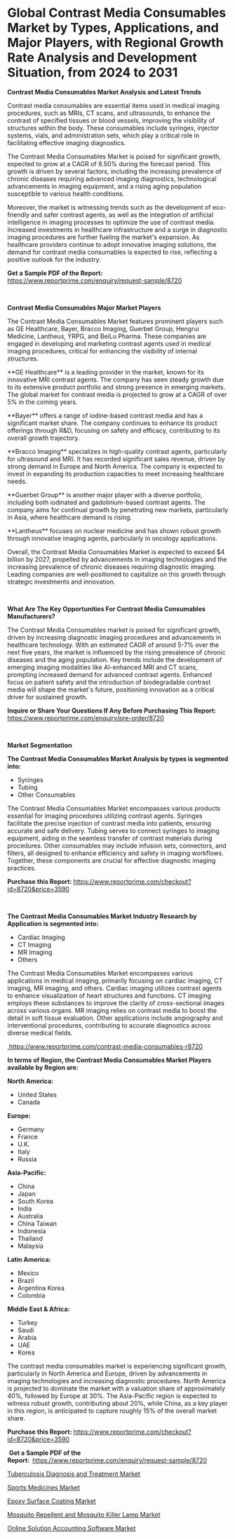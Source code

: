 <p><h1>Global Contrast Media Consumables Market by Types, Applications, and Major Players, with Regional Growth Rate Analysis and Development Situation, from 2024 to 2031</h1></p><p><strong>Contrast Media Consumables Market Analysis and Latest Trends</strong></p>
<p><p>Contrast media consumables are essential items used in medical imaging procedures, such as MRIs, CT scans, and ultrasounds, to enhance the contrast of specified tissues or blood vessels, improving the visibility of structures within the body. These consumables include syringes, injector systems, vials, and administration sets, which play a critical role in facilitating effective imaging diagnostics.</p><p>The Contrast Media Consumables Market is poised for significant growth, expected to grow at a CAGR of 8.50% during the forecast period. This growth is driven by several factors, including the increasing prevalence of chronic diseases requiring advanced imaging diagnostics, technological advancements in imaging equipment, and a rising aging population susceptible to various health conditions. </p><p>Moreover, the market is witnessing trends such as the development of eco-friendly and safer contrast agents, as well as the integration of artificial intelligence in imaging processes to optimize the use of contrast media. Increased investments in healthcare infrastructure and a surge in diagnostic imaging procedures are further fueling the market's expansion. As healthcare providers continue to adopt innovative imaging solutions, the demand for contrast media consumables is expected to rise, reflecting a positive outlook for the industry.</p></p>
<p><strong>Get a Sample PDF of the Report:&nbsp;</strong> <a href="https://www.reportprime.com/enquiry/request-sample/8720">https://www.reportprime.com/enquiry/request-sample/8720</a></p>
<p>&nbsp;</p>
<p><strong>Contrast Media Consumables Major Market Players</strong></p>
<p><p>The Contrast Media Consumables Market features prominent players such as GE Healthcare, Bayer, Bracco Imaging, Guerbet Group, Hengrui Medicine, Lantheus, YRPG, and BeiLu Pharma. These companies are engaged in developing and marketing contrast agents used in medical imaging procedures, critical for enhancing the visibility of internal structures.</p><p>**GE Healthcare** is a leading provider in the market, known for its innovative MRI contrast agents. The company has seen steady growth due to its extensive product portfolio and strong presence in emerging markets. The global market for contrast media is projected to grow at a CAGR of over 5% in the coming years.</p><p>**Bayer** offers a range of iodine-based contrast media and has a significant market share. The company continues to enhance its product offerings through R&D, focusing on safety and efficacy, contributing to its overall growth trajectory.</p><p>**Bracco Imaging** specializes in high-quality contrast agents, particularly for ultrasound and MRI. It has recorded significant sales revenue, driven by strong demand in Europe and North America. The company is expected to invest in expanding its production capacities to meet increasing healthcare needs.</p><p>**Guerbet Group** is another major player with a diverse portfolio, including both iodinated and gadolinium-based contrast agents. The company aims for continual growth by penetrating new markets, particularly in Asia, where healthcare demand is rising.</p><p>**Lantheus** focuses on nuclear medicine and has shown robust growth through innovative imaging agents, particularly in oncology applications. </p><p>Overall, the Contrast Media Consumables Market is expected to exceed $4 billion by 2027, propelled by advancements in imaging technologies and the increasing prevalence of chronic diseases requiring diagnostic imaging. Leading companies are well-positioned to capitalize on this growth through strategic investments and innovation.</p></p>
<p>&nbsp;</p>
<p><strong>What Are The Key Opportunities For Contrast Media Consumables Manufacturers?</strong></p>
<p><p>The Contrast Media Consumables market is poised for significant growth, driven by increasing diagnostic imaging procedures and advancements in healthcare technology. With an estimated CAGR of around 5-7% over the next five years, the market is influenced by the rising prevalence of chronic diseases and the aging population. Key trends include the development of emerging imaging modalities like AI-enhanced MRI and CT scans, prompting increased demand for advanced contrast agents. Enhanced focus on patient safety and the introduction of biodegradable contrast media will shape the market's future, positioning innovation as a critical driver for sustained growth.</p></p>
<p><strong>Inquire or Share Your Questions If Any Before Purchasing This Report:</strong> <a href="https://www.reportprime.com/enquiry/pre-order/8720">https://www.reportprime.com/enquiry/pre-order/8720</a></p>
<p>&nbsp;</p>
<p><strong>Market Segmentation</strong></p>
<p><strong>The Contrast Media Consumables Market Analysis by types is segmented into:</strong></p>
<p><ul><li>Syringes</li><li>Tubing</li><li>Other Consumables</li></ul></p>
<p><p>The Contrast Media Consumables Market encompasses various products essential for imaging procedures utilizing contrast agents. Syringes facilitate the precise injection of contrast media into patients, ensuring accurate and safe delivery. Tubing serves to connect syringes to imaging equipment, aiding in the seamless transfer of contrast materials during procedures. Other consumables may include infusion sets, connectors, and filters, all designed to enhance efficiency and safety in imaging workflows. Together, these components are crucial for effective diagnostic imaging practices.</p></p>
<p><strong>Purchase this Report:&nbsp;</strong><a href="https://www.reportprime.com/checkout?id=8720&price=3590">https://www.reportprime.com/checkout?id=8720&price=3590</a></p>
<p>&nbsp;</p>
<p><strong>The Contrast Media Consumables Market Industry Research by Application is segmented into:</strong></p>
<p><ul><li>Cardiac Imaging</li><li>CT Imaging</li><li>MR Imaging</li><li>Others</li></ul></p>
<p><p>The Contrast Media Consumables Market encompasses various applications in medical imaging, primarily focusing on cardiac imaging, CT imaging, MR imaging, and others. Cardiac imaging utilizes contrast agents to enhance visualization of heart structures and functions. CT imaging employs these substances to improve the clarity of cross-sectional images across various organs. MR imaging relies on contrast media to boost the detail in soft tissue evaluation. Other applications include angiography and interventional procedures, contributing to accurate diagnostics across diverse medical fields.</p></p>
<p><a href="https://www.reportprime.com/contrast-media-consumables-r8720">&nbsp;https://www.reportprime.com/contrast-media-consumables-r8720</a></p>
<p><strong>In terms of Region, the Contrast Media Consumables Market Players available by Region are:</strong></p>
<p>
    <p> <strong> North America: </strong>
        <ul>
            <li>United States</li>
            <li>Canada</li>
        </ul>
        </p> 
    <p> <strong> Europe: </strong>
        <ul>
            <li>Germany</li>
            <li>France</li>
            <li>U.K.</li>
            <li>Italy</li>
            <li>Russia</li>
        </ul>
        </p> 
    <p> <strong> Asia-Pacific: </strong>
        <ul>
            <li>China</li>
            <li>Japan</li>
            <li>South Korea</li>
            <li>India</li>
            <li>Australia</li>
            <li>China Taiwan</li>
            <li>Indonesia</li>
            <li>Thailand</li>
            <li>Malaysia</li>
        </ul>
        </p> 
    <p> <strong> Latin America: </strong>
        <ul>
            <li>Mexico</li>
            <li>Brazil</li>
            <li>Argentina Korea</li>
            <li>Colombia</li>
        </ul>
        </p> 
    <p> <strong> Middle East & Africa: </strong>
        <ul>
            <li>Turkey</li>
            <li>Saudi</li>
            <li>Arabia</li>
            <li>UAE</li>
            <li>Korea</li>
        </ul>
    </p>
    </p>
<p><p>The contrast media consumables market is experiencing significant growth, particularly in North America and Europe, driven by advancements in imaging technologies and increasing diagnostic procedures. North America is projected to dominate the market with a valuation share of approximately 40%, followed by Europe at 30%. The Asia-Pacific region is expected to witness robust growth, contributing about 20%, while China, as a key player in this region, is anticipated to capture roughly 15% of the overall market share.</p></p>
<p><strong>Purchase this Report: </strong><a href="https://www.reportprime.com/checkout?id=8720&price=3590">https://www.reportprime.com/checkout?id=8720&price=3590</a></p>
<p>&nbsp;<strong>Get a Sample PDF of the Report:&nbsp;&nbsp;</strong><a href="https://www.reportprime.com/enquiry/request-sample/8720">https://www.reportprime.com/enquiry/request-sample/8720</a></p>
<p><strong></strong></p>
<p><p><a href="https://www.linkedin.com/pulse/tuberculosis-diagnosis-treatment-market-share-size-trends-dolze?trackingId=kHBkZalpQAKkCx3A1Q6W3g%3D%3D">Tuberculosis Diagnosis and Treatment Market</a></p><p><a href="https://www.linkedin.com/pulse/sports-medicines-market-share-analysis-growth-trends-fwece?trackingId=U5znP7X5SzieLN%2F6o4SuJA%3D%3D">Sports Medicines Market</a></p><p><a href="https://medium.com/@madisonaguilar75/the-global-epoxy-surface-coating-market-is-projected-to-experience-an-annual-growth-rate-of-14-4-3229f1764042">Epoxy Surface Coating Market</a></p><p><a href="https://issuu.com/reportprime-2/docs/mosquito-repellent-and-mosquito-kil_f6f904fe4423ea">Mosquito Repellent and Mosquito Killer Lamp Market</a></p><p><a href="https://issuu.com/reportprime-2/docs/online-solution-accounting-software_0081dd26d014ab">Online Solution Accounting Software Market</a></p></p>